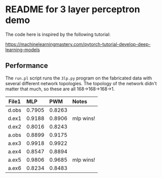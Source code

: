 README for 3 layer perceptron demo
==================================

The code here is inspired by the following tutorial:

https://machinelearningmastery.com/pytorch-tutorial-develop-deep-learning-models

## Performance ##

The `run.pl` script runs the `3lp.py` program on the fabricated data
with several different network topologies. The topology of the network
didn't matter that much, so these are all 168->168->168->1.

| File1 |   MLP  |   PWM  | Notes
|:-----:|:-------|:-------|:--------------
| d.obs | 0.7905 | 0.8263 | 
| d.ex1 | 0.9188 | 0.8906 | mlp wins!
| d.ex2 | 0.8016 | 0.8243 | 
| a.obs | 0.8899 | 0.9175 | 
| a.ex3 | 0.9918 | 0.9922 | 
| a.ex4 | 0.8547 | 0.8894 | 
| a.ex5 | 0.9806 | 0.9685 | mlp wins!
| a.ex6 | 0.8234 | 0.8483 | 


